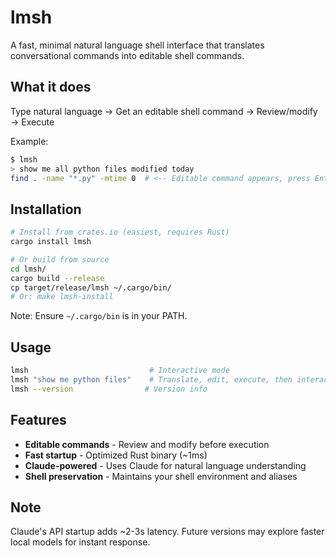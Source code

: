 # lmsh

A fast, minimal natural language shell interface that translates conversational commands into editable shell commands.

## What it does

Type natural language → Get an editable shell command → Review/modify → Execute

Example:
```bash
$ lmsh
> show me all python files modified today
find . -name "*.py" -mtime 0  # <-- Editable command appears, press Enter to run
```

## Installation

```bash
# Install from crates.io (easiest, requires Rust)
cargo install lmsh

# Or build from source
cd lmsh/
cargo build --release
cp target/release/lmsh ~/.cargo/bin/
# Or: make lmsh-install
```

Note: Ensure `~/.cargo/bin` is in your PATH.

## Usage

```bash
lmsh                           # Interactive mode
lmsh "show me python files"    # Translate, edit, execute, then interactive mode
lmsh --version                # Version info
```

## Features

- **Editable commands** - Review and modify before execution
- **Fast startup** - Optimized Rust binary (~1ms)
- **Claude-powered** - Uses Claude for natural language understanding
- **Shell preservation** - Maintains your shell environment and aliases

## Note

Claude's API startup adds ~2-3s latency. Future versions may explore faster local models for instant response.